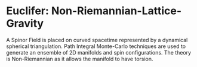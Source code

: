 # Euclifer: Non-Riemannian-Lattice-Gravity

A Spinor Field is placed on curved spacetime represented by a dynamical spherical triangulation.
Path Integral Monte-Carlo techniques are used to generate an ensemble of 2D manifolds and spin configurations. 
The theory is Non-Riemannian as it allows the manifold to have torsion.
